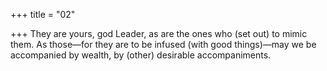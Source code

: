 +++
title = "02"

+++
They are yours, god Leader, as are the ones who (set out) to mimic them. As those—for they are to be infused (with good things)—may we be  accompanied by wealth, by (other) desirable accompaniments.